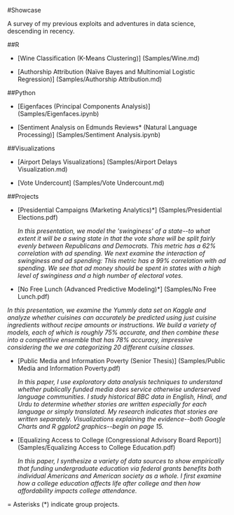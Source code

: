 #Showcase

A survey of my previous exploits and adventures in data science, descending in recency.

##R

* [Wine Classification (K-Means Clustering)] (Samples/Wine.md)

* [Authorship Attribution (Naïve Bayes and Multinomial Logistic Regression)] (Samples/Authorship Attribution.md)

##Python
* [Eigenfaces (Principal Components Analysis)] (Samples/Eigenfaces.ipynb)

* [Sentiment Analysis on Edmunds Reviews* (Natural Language Processing)] (Samples/Sentiment Analysis.ipynb)

##Visualizations
* [Airport Delays Visualizations] (Samples/Airport Delays Visualization.md)

* [Vote Undercount]  (Samples/Vote Undercount.md)

##Projects

* [Presidential Campaigns (Marketing Analytics)*] (Samples/Presidential Elections.pdf)

  _In this presentation, we model the 'swinginess' of a state--to what extent it will be a swing state in that the vote share will be split fairly evenly between Republicans and Democrats. This metric has a 62% correlation with ad spending. We next examine the interaction of swinginess and ad spending: This metric has a 99% correlation with ad spending. We see that ad money should be spent in states with a high level of swinginess and a high number of electoral votes._

* [No Free Lunch (Advanced Predictive Modeling)*] (Samples/No Free Lunch.pdf)

 _In this presentation, we examine the Yummly data set on Kaggle and analyze whether cuisines can accurately be predicted using just cuisine ingredients without recipe amounts or instructions. We build a variety of models, each of which is roughly 75% accurate, and then combine these into a competitive ensemble that has 78% accuracy, impressive considering the we are categorizing 20 different cuisine classes._

* [Public Media and Information Poverty (Senior Thesis)] (Samples/Public Media and Information Poverty.pdf)

  _In this paper, I use exploratory data analysis techniques to understand whether publically funded media does service otherwise underserved language communities. I study historical BBC data in English, Hindi, and Urdu to determine whether stories are written especially for each language or simply translated. My research indicates that stories are written separately. Visualizations explaining the evidence--both Google Charts and R ggplot2 graphics--begin on page 15._

* [Equalizing Access to College (Congressional Advisory Board Report)] (Samples/Equalizing Access to College Education.pdf)

  _In this paper, I synthesize a variety of data sources to show empirically that funding undergraduate education via federal grants benefits both individual Americans and American society as a whole. I first examine how a college education affects life after college and then how affordability impacts college attendance._

 =
 Asterisks (*) indicate group projects.

